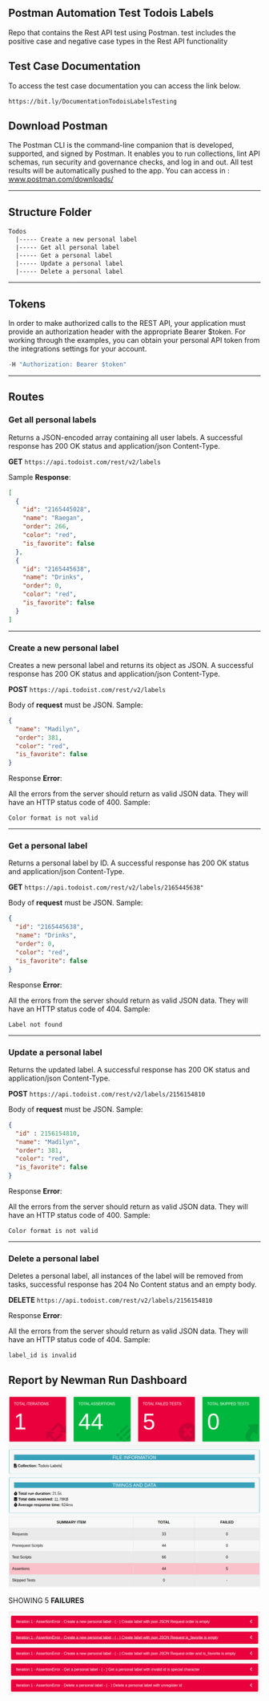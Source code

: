 ## Postman Automation Test Todois Labels

Repo that contains the Rest API test using Postman. test includes the positive case and negative case types in the Rest API functionality

## Test Case Documentation

To access the test case documentation you can access the link below.
```link 
https://bit.ly/DocumentationTodoisLabelsTesting
``` 

## Download Postman


The Postman CLI is the command-line companion that is developed, supported, and signed by Postman. It enables you to run collections, lint API schemas, run security and governance checks, and log in and out. All test results will be automatically pushed to the app.
You can access in : www.postman.com/downloads/

---
## Structure Folder

```
Todos
  |----- Create a new personal label
  |----- Get all personal label
  |----- Get a personal label
  |----- Update a personal label
  |----- Delete a personal label
```
---
## Tokens

In order to make authorized calls to the REST API, your application must provide an authorization header with the appropriate Bearer $token. For working through the examples, you can obtain your personal API token from the integrations settings for your account.

```js
-H "Authorization: Bearer $token"
```

---

##  Routes

### Get all personal labels

Returns a JSON-encoded array containing all user labels. A successful response has 200 OK status and application/json Content-Type.

**GET** `https://api.todoist.com/rest/v2/labels`

Sample **Response**:

```json
[
  {
    "id": "2165445028",
    "name": "Raegan",
    "order": 266,
    "color": "red",
    "is_favorite": false
  },
  {
    "id": "2165445638",
    "name": "Drinks",
    "order": 0,
    "color": "red",
    "is_favorite": false
  }
]
```
---
### Create a new personal label

Creates a new personal label and returns its object as JSON. A successful response has 200 OK status and application/json Content-Type.

**POST** `https://api.todoist.com/rest/v2/labels`

Body of **request** must be JSON. Sample:

```json
{
  "name": "Madilyn",
  "order": 381,
  "color": "red",
  "is_favorite": false
}
```

Response **Error**:

All the errors from the server should return as valid JSON data. They will have an HTTP status code of 400. Sample:

```text
Color format is not valid
```
---

### Get a personal label

Returns a personal label by ID. A successful response has 200 OK status and application/json Content-Type.

**GET** `https://api.todoist.com/rest/v2/labels/2165445638"`

Body of **request** must be JSON. Sample:

```json
{
  "id": "2165445638",
  "name": "Drinks",
  "order": 0,
  "color": "red",
  "is_favorite": false
}
```

Response **Error**:

All the errors from the server should return as valid JSON data. They will have an HTTP status code of 404. Sample:

```text
Label not found
```
---
### Update a personal label

Returns the updated label. A successful response has 200 OK status and application/json Content-Type.

**POST** `https://api.todoist.com/rest/v2/labels/2156154810`

Body of **request** must be JSON. Sample:

```json
{
  "id" : 2156154810,
  "name": "Madilyn",
  "order": 381,
  "color": "red",
  "is_favorite": false
}
```

Response **Error**:

All the errors from the server should return as valid JSON data. They will have an HTTP status code of 400. Sample:

```text
Color format is not valid
```
---
### Delete a personal label

Deletes a personal label, all instances of the label will be removed from tasks,  successful response has 204 No Content status and an empty body.

**DELETE** `https://api.todoist.com/rest/v2/labels/2156154810`

Response **Error**:

All the errors from the server should return as valid JSON data. They will have an HTTP status code of 404. Sample:


```text
label_id is invalid
```
## Report by Newman Run Dashboard

![img.png](img.png)


SHOWING 5 **FAILURES**

![img_1.png](img_1.png)